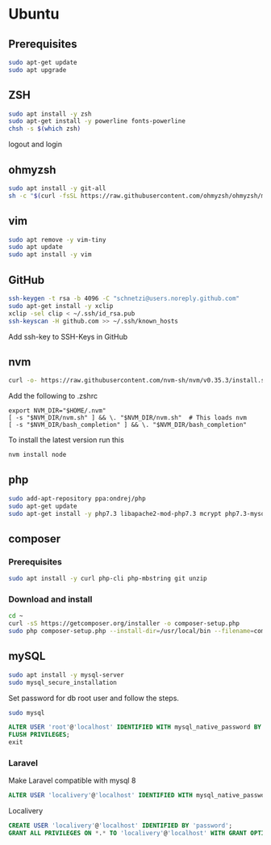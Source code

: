 # Ubuntu

## Prerequisites
```sh
sudo apt-get update
sudo apt upgrade
```

## ZSH
```sh
sudo apt install -y zsh
sudo apt-get install -y powerline fonts-powerline
chsh -s $(which zsh)
```
logout and login


## ohmyzsh
```sh
sudo apt install -y git-all
sh -c "$(curl -fsSL https://raw.githubusercontent.com/ohmyzsh/ohmyzsh/master/tools/install.sh)"
```

## vim
```sh
sudo apt remove -y vim-tiny
sudo apt update
sudo apt install -y vim
```

## GitHub
```sh
ssh-keygen -t rsa -b 4096 -C "schnetzi@users.noreply.github.com"
sudo apt-get install -y xclip
xclip -sel clip < ~/.ssh/id_rsa.pub
ssh-keyscan -H github.com >> ~/.ssh/known_hosts
```
Add ssh-key to SSH-Keys in GitHub

## nvm
```sh
curl -o- https://raw.githubusercontent.com/nvm-sh/nvm/v0.35.3/install.sh | bash
```

Add the following to .zshrc
```
export NVM_DIR="$HOME/.nvm"
[ -s "$NVM_DIR/nvm.sh" ] && \. "$NVM_DIR/nvm.sh"  # This loads nvm
[ -s "$NVM_DIR/bash_completion" ] && \. "$NVM_DIR/bash_completion"
```
To install the latest version run this
```sh
nvm install node
```

## php
```sh
sudo add-apt-repository ppa:ondrej/php
sudo apt-get update
sudo apt-get install -y php7.3 libapache2-mod-php7.3 mcrypt php7.3-mysql php7.3-mbstring php7.3-gettext php7.3-xml php7.3-json php7.3-curl php7.3-zip php7.3-common
```

## composer

### Prerequisites
```sh
sudo apt install -y curl php-cli php-mbstring git unzip
```

### Download and install
```sh
cd ~
curl -sS https://getcomposer.org/installer -o composer-setup.php
sudo php composer-setup.php --install-dir=/usr/local/bin --filename=composer
```

## mySQL
```sh
sudo apt install -y mysql-server
sudo mysql_secure_installation
```

Set password for db root user and follow the steps.

```sh
sudo mysql
```
```sql
ALTER USER 'root'@'localhost' IDENTIFIED WITH mysql_native_password BY 'root';
FLUSH PRIVILEGES;
exit
```

### Laravel
Make Laravel compatible with mysql 8
```sql
ALTER USER 'localivery'@'localhost' IDENTIFIED WITH mysql_native_password BY 'localivery';
```


Localivery
```sql
CREATE USER 'localivery'@'localhost' IDENTIFIED BY 'password';
GRANT ALL PRIVILEGES ON *.* TO 'localivery'@'localhost' WITH GRANT OPTION;
```

